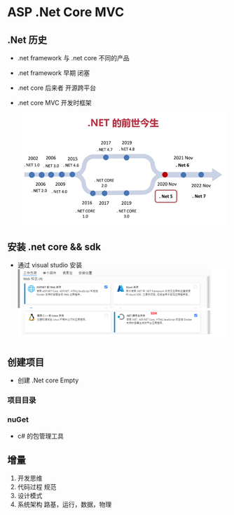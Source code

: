 # ASP .Net Core MVC

## .Net 历史

- .net framework 与 .net core 不同的产品
- .net framework 早期 闭塞
- .net core 后来者 开源跨平台
- .net core MVC 开发时框架

    ![](./img/history.png)

## 安装 .net core && sdk

- 通过 visual studio 安装
    ![](./img/setup.png)


## 创建项目

- 创建 .Net core Empty

### 项目目录 

### nuGet

- c# 的包管理工具

## 增量

1. 开发思维
2. 代码过程 规范
3. 设计模式
4. 系统架构 路基，运行，数据，物理


